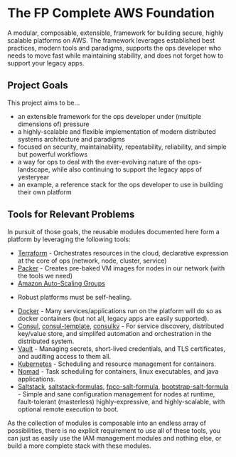 # The FP Complete AWS Foundation

A modular, composable, extensible, framework for building secure, highly scalable
platforms on AWS. The framework leverages established best practices, modern
tools and paradigms, supports the ops developer who needs to move fast while
maintaining stability, and does not forget how to support your legacy apps.


## Project Goals

This project aims to be…

* an extensible framework for the ops developer under (multiple dimensions
  of) pressure
* a highly-scalable and flexible implementation of modern distributed systems
  architecture and paradigms
* focused on security, maintainability, repeatability, reliability, and simple
  but powerful workflows
* a way for ops to deal with the ever-evolving nature of the ops-landscape,
  while also continuing to support the legacy apps of yesteryear
* an example, a reference stack for the ops developer to use in building their
  own platform


## Tools for Relevant Problems

In pursuit of those goals, the reusable modules documented here form a platform
by leveraging the following tools:

* [Terraform](https://terraform.io) - Orchestrates resources in the cloud,
  declarative expression at the core of ops (network, node, cluster, service)
* [Packer](https://packer.io) - Creates pre-baked VM images for nodes in our
  network (with the tools we need)
* [Amazon Auto-Scaling Groups](http://docs.aws.amazon.com/AutoScaling/latest/DeveloperGuide/WhatIsAutoScaling.html)
- Robust platforms must be self-healing.
* [Docker](https://docker.com) - Many services/applications run on the platform
  will do so as docker containers (but not all, legacy apps are easily supported).
* [Consul](https://consul.io),
  [consul-template](https://github.com/hashicorp/consul-template),
  [consulkv](https://github.com/spiritloose/consulkv) - For service discovery,
  distributed key/value store, and simplifed automation and orchestration in the
  distributed system.
* [Vault](https://www.vaultproject.io/) - Managing secrets, short-lived
  credentials, and TLS certificates, and auditing access to them all.
* [Kubernetes](http://kubernetes.io/) - Scheduling and resource management for
  containers.
* [Nomad](http://nomadproject.io/) - Task scheduling for containers, linux
  executables, and java applications.
* [Saltstack](https://saltstack.com),
  [saltstack-formulas](https://github.com/saltstack-formulas/),
  [fpco-salt-formula](https://github.com/fpco/fpco-salt-formula),
  [bootstrap-salt-formula](https://github.com/fpco/bootstrap-salt-formula) - Simple
  and sane configuration management for nodes at runtime, fault-tolerant
  (masterless) highly-expressive, and highly-scalable, with optional remote
  execution to boot.

As the collection of modules is composable into an endless array of possibilities,
there is no explicit requirement to use all of these tools, you can just as easily
use the IAM management modules and nothing else, or build a more complete stack
with these modules.
